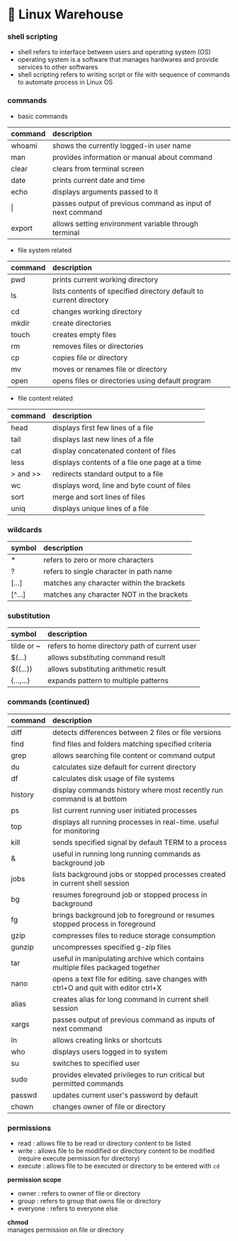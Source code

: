 # 🐥 Linux Warehouse

### shell scripting

- shell refers to interface between users and operating system (OS)
- operating system is a software that manages hardwares and provide services to other softwares
- shell scripting refers to writing script or file with sequence of commands to automate process in Linux OS

### commands

- basic commands

command  | description
:------- | :-----------------------------------------------------------------
whoami   | shows the currently logged-in user name
man      | provides information or manual about command
clear    | clears from terminal screen
date     | prints current date and time
echo     | displays arguments passed to it
\|       | passes output of previous command as input of next command
export   | allows setting environment variable through terminal

- file system related

command  | description
:------- | :-----------------------------------------------------------------
pwd      | prints current working directory
ls       | lists contents of specified directory default to current directory
cd       | changes working directory
mkdir    | create directories
touch    | creates empty files
rm       | removes files or directories
cp       | copies file or directory
mv       | moves or renames file or directory
open     | opens files or directories using default program

- file content related

command  | description
:------- | :-----------------------------------------------------------------
head     | displays first few lines of a file
tail     | displays last new lines of a file
cat      | display concatenated content of files
less     | displays contents of a file one page at a time
\> and \>\> | redirects standard output to a file
wc       | displays word, line and byte count of files
sort     | merge and sort lines of files
uniq     | displays unique lines of a file

### wildcards

symbol | description
:----- | :----------------------------------------
\*      | refers to zero or more characters
?      | refers to single character in path name
[...]  | matches any character within the brackets
[^...] | matches any character NOT in the brackets

### substitution

symbol     | description
:--------- | :--------------------------------------------
tilde or ~ | refers to home directory path of current user
$(...)     | allows substituting command result
$((...))   | allows substituting arithmetic result
{...,...}  | expands pattern to multiple patterns

### commands (continued)

command | description
:------ | :----------------------------------------------------------------------------------
diff    | detects differences between 2 files or file versions
find    | find files and folders matching specified criteria
grep    | allows searching file content or command output
du      | calculates size default for current directory
df      | calculates disk usage of file systems
history | display commands history where most recently run command is at bottom
ps      | list current running user initiated processes
top     | displays all running processes in real-time. useful for monitoring
kill    | sends specified signal by default TERM to a process
&       | useful in running long running commands as background job
jobs    | lists background jobs or stopped processes created in current shell session
bg      | resumes foreground job or stopped process in background
fg      | brings background job to foreground or resumes stopped process in foreground
gzip    | compresses files to reduce storage consumption
gunzip  | uncompresses specified g-zip files
tar     | useful in manipulating archive which contains multiple files packaged together
nano    | opens a text file for editing. save changes with ctrl+O and quit with editor ctrl+X
alias   | creates alias for long command in current shell session
xargs   | passes output of previous command as inputs of next command
ln      | allows creating links or shortcuts
who     | displays users logged in to system
su      | switches to specified user
sudo    | provides elevated privileges to run critical but permitted commands
passwd  | updates current user's password by default
chown   | changes owner of file or directory

### permissions

- read : allows file to be read or directory content to be listed
- write : allows file to be modified or directory content to be modified (require execute permission for directory)
- execute : allows file to be executed or directory to be entered with `cd`

**permission scope**
- owner : refers to owner of file or directory
- group : refers to group that owns file or directory
- everyone : refers to everyone else

**chmod** <br>
manages permission on file or directory
